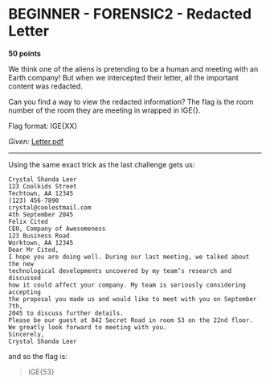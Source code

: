 # BEGINNER - FORENSIC2 - Redacted Letter

**50 points**

We think one of the aliens is pretending to be a human and meeting with an Earth company! But when we intercepted their letter, all the important content was redacted.

Can you find a way to view the redacted information? The flag is the room number of the room they are meeting in wrapped in IGE{}.

Flag format: IGE{XX}

_Given:_ [Letter.pdf](https://github.com/LeonGurin/Inter-Galactic-CTF/blob/main/Forensics/Redacted%20Letter/Letter.pdf)

___

Using the same exact trick as the last challenge gets us:

```
Crystal Shanda Leer
123 Coolkids Street
Techtown, AA 12345
(123) 456-7890
crystal@coolestmail.com
4th September 2045
Felix Cited
CEO, Company of Awesomeness
123 Business Road
Worktown, AA 12345
Dear Mr Cited,
I hope you are doing well. During our last meeting, we talked about the new
technological developments uncovered by my team’s research and discussed
how it could affect your company. My team is seriously considering accepting
the proposal you made us and would like to meet with you on September 7th,
2045 to discuss further details.
Please be our guest at 842 Secret Road in room 53 on the 22nd floor.
We greatly look forward to meeting with you.
Sincerely,
Crystal Shanda Leer
```

and so the flag is:

>IGE{53}
